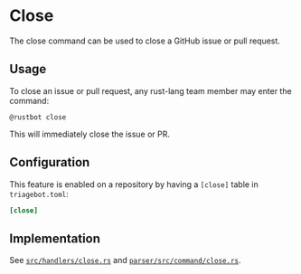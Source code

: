 # Close

The close command can be used to close a GitHub issue or pull request.

## Usage

To close an issue or pull request, any rust-lang team member may enter the command:

```text
@rustbot close
```

This will immediately close the issue or PR.

## Configuration

This feature is enabled on a repository by having a `[close]` table in `triagebot.toml`:

```toml
[close]
```

## Implementation

See [`src/handlers/close.rs`](https://github.com/rust-lang/triagebot/blob/HEAD/src/handlers/close.rs) and
[`parser/src/command/close.rs`](https://github.com/rust-lang/triagebot/blob/HEAD/parser/src/command/close.rs).
